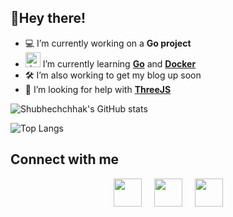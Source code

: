 ##  👋Hey there!



- 💻 I’m currently working on a **Go project**
- <img src="https://external-content.duckduckgo.com/iu/?u=https%3A%2F%2Fblog-img.luanruisong.com%2Fblog%2Fimg%2F20210304140340.gif" alt="drawing" width="24"/>  I’m currently learning **[Go](https://go.dev/)** and **[Docker](https://www.docker.com/)**
- 🛠 I’m also working to get my blog up soon
- 🤔 I’m looking for help with **[ThreeJS](https://threejs.org/)**

![Shubhechchhak's GitHub stats](https://github-readme-stats.vercel.app/api?username=orangeseeds&show_icons=true)

![Top Langs](https://github-readme-stats.vercel.app/api/top-langs/?username=orangeseeds&layout=compact)

## Connect with me
<p style="display:flex; gap:20px; justify-content:center;">
  <a target= "_blank" href="mailto:orangeseeds101@pm.me" alt="Mail"><img height='45' src="https://i.imgur.com/XRukMPf.png"></a>
  <a target= "_blank" href="https://github.com/orangeseeds" alt="GitHub"><img height='45' src="https://i.imgur.com/8ju9qds.png"></a>
  <a target= "_blank" href="https://www.linkedin.com/in/shubhechchhak-pokharel-6a8389237/?original_referer=" alt="Linkedin"><img height='45' src="https://i.imgur.com/j8mhAIv.png"></a>
</p>

<!--
**orangeseeds/orangeseeds** is a ✨ _special_ ✨ repository because its `README.md` (this file) appears on your GitHub profile.
Here are some ideas to get you started:
- 🔭 I’m currently working on ...
- 🌱 I’m currently learning ...
- 👯 I’m looking to collaborate on ...
- 🤔 I’m looking for help with ...
- 💬 Ask me about ...
- 📫 How to reach me: ...
- 😄 Pronouns: ...
- ⚡ Fun fact: ...
<a target= "_blank" href="https://orangeseeds.github.io/" alt="Blog"><img height='45' src="https://i.imgur.com/nTfXNhq.png"></a>
-->
